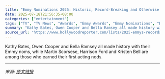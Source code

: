 ```yaml
---
title: "Emmy Nominations 2025: Historic, Record-Breaking and Otherwise Notable Nominees"
date: 2025-07-18T21:56:35+08:00
categories: ["entertainment"]
tags: ["TV", "TV News", "Awards", "Emmy Awards", "Emmy Nominations", "Emmy Nominations 2025", "emmys", "Emmys 2025"]
summary: "Kathy Bates, Owen Cooper and Bella Ramsey all made history with their Emmy noms, while Martin Scorsese, Harrison Ford and Kristen Bell are among those who earned their first acting nods."
source_url: "https://www.hollywoodreporter.com/lists/2025-emmys-records-fun-facts/"
---
```


Kathy Bates, Owen Cooper and Bella Ramsey all made history with their Emmy noms, while Martin Scorsese, Harrison Ford and Kristen Bell are among those who earned their first acting nods.

---

*来源: [原文链接](https://www.hollywoodreporter.com/lists/2025-emmys-records-fun-facts/)*
